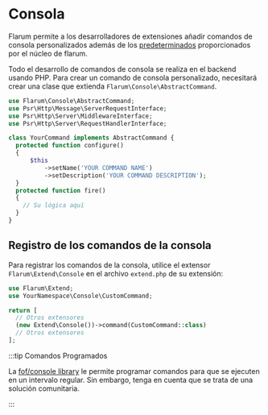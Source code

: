 # Consola

Flarum permite a los desarrolladores de extensiones añadir comandos de consola personalizados además de los [predeterminados](../console.md) proporcionados por el núcleo de flarum.

Todo el desarrollo de comandos de consola se realiza en el backend usando PHP. Para crear un comando de consola personalizado, necesitará crear una clase que extienda `Flarum\Console\AbstractCommand`.

```php
use Flarum\Console\AbstractCommand;
use Psr\Http\Message\ServerRequestInterface;
use Psr\Http\Server\MiddlewareInterface;
use Psr\Http\Server\RequestHandlerInterface;

class YourCommand implements AbstractCommand {
  protected function configure()
  {
      $this
          ->setName('YOUR COMMAND NAME')
          ->setDescription('YOUR COMMAND DESCRIPTION');
  }
  protected function fire()
  {
    // Su lógica aquí
  }
}
```

## Registro de los comandos de la consola

Para registrar los comandos de la consola, utilice el extensor `Flarum\Extend\Console` en el archivo `extend.php` de su extensión:

```php
use Flarum\Extend;
use YourNamespace\Console\CustomCommand;

return [
  // Otros extensores
  (new Extend\Console())->command(CustomCommand::class)
  // Otros extensores
];
```

:::tip Comandos Programados

La [fof/console library](https://github.com/FriendsOfFlarum/console) le permite programar comandos para que se ejecuten en un intervalo regular. Sin embargo, tenga en cuenta que se trata de una solución comunitaria.

:::
